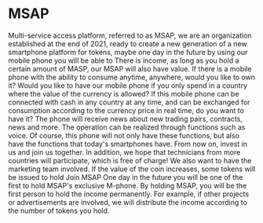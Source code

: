 # MSAP

Multi-service access platform, referred to as MSAP, we are an organization established at the end of 2021, ready to create a new generation of a new smartphone platform for tokens, maybe one day in the future by using our mobile phone you will be able to There is income, as long as you hold a certain amount of MASP, our MSAP will also have value. If there is a mobile phone with the ability to consume anytime, anywhere, would you like to own it? Would you like to have our mobile phone if you only spend in a country where the value of the currency is allowed? If this mobile phone can be connected with cash in any country at any time, and can be exchanged for consumption according to the currency price in real time, do you want to have it? The phone will receive news about new trading pairs, contracts, news and more. The operation can be realized through functions such as voice. Of course, this phone will not only have these functions, but also have the functions that today's smartphones have. From now on, invest in us and join us together. In addition, we hope that technicians from more countries will participate, which is free of charge! We also want to have the marketing team involved. If the value of the coin increases, some tokens will be issued to hold
Join MSAP One day in the future you will be one of the first to hold MSAP's exclusive M-phone. By holding MSAP, you will be the first person to hold the income permanently. For example, if other projects or advertisements are involved, we will distribute the income according to the number of tokens you hold.
